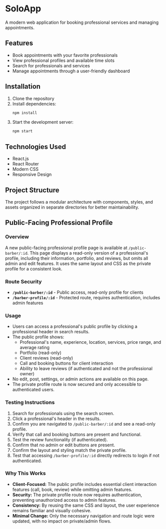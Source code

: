 # SoloApp

A modern web application for booking professional services and managing appointments.

## Features

- Book appointments with your favorite professionals
- View professional profiles and available time slots
- Search for professionals and services
- Manage appointments through a user-friendly dashboard

## Installation

1. Clone the repository
2. Install dependencies:
   ```bash
   npm install
   ```
3. Start the development server:
   ```bash
   npm start
   ```

## Technologies Used

- React.js
- React Router
- Modern CSS
- Responsive Design

## Project Structure

The project follows a modular architecture with components, styles, and assets organized in separate directories for better maintainability.

## Public-Facing Professional Profile

### Overview
A new public-facing professional profile page is available at `/public-barber/:id`. This page displays a read-only version of a professional's profile, including their information, portfolio, and reviews, but omits all admin and edit features. It uses the same layout and CSS as the private profile for a consistent look.

### Route Security
- **`/public-barber/:id`** - Public access, read-only profile for clients
- **`/barber-profile/:id`** - Protected route, requires authentication, includes admin features

### Usage
- Users can access a professional's public profile by clicking a professional header in search results.
- The public profile shows:
  - Professional's name, experience, location, services, price range, and average rating
  - Portfolio (read-only)
  - Client reviews (read-only)
  - Call and booking buttons for client interaction
  - Ability to leave reviews (if authenticated and not the professional owner)
- No edit, post, settings, or admin actions are available on this page.
- The private profile route is now secured and only accessible to authenticated users.

### Testing Instructions
1. Search for professionals using the search screen.
2. Click a professional's header in the results.
3. Confirm you are navigated to `/public-barber/:id` and see a read-only profile.
4. Verify that call and booking buttons are present and functional.
5. Test the review functionality (if authenticated).
6. Confirm that no admin or edit buttons are present.
7. Confirm the layout and styling match the private profile.
8. Test that accessing `/barber-profile/:id` directly redirects to login if not authenticated.

### Why This Works
- **Client-Focused:** The public profile includes essential client interaction features (call, book, review) while omitting admin features.
- **Security:** The private profile route now requires authentication, preventing unauthorized access to admin features.
- **Consistency:** By reusing the same CSS and layout, the user experience remains familiar and visually cohesive.
- **Minimal Change:** Only the necessary navigation and route logic were updated, with no impact on private/admin flows.
